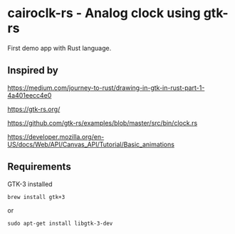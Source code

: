 # cairoclk-rs - Analog clock using gtk-rs
First demo app with Rust language. 

## Inspired by

 https://medium.com/journey-to-rust/drawing-in-gtk-in-rust-part-1-4a401eecc4e0
 
 https://gtk-rs.org/
 
 https://github.com/gtk-rs/examples/blob/master/src/bin/clock.rs
 
 https://developer.mozilla.org/en-US/docs/Web/API/Canvas_API/Tutorial/Basic_animations
 
## Requirements
GTK-3 installed
    
    brew install gtk+3
    
or 

    sudo apt-get install libgtk-3-dev
